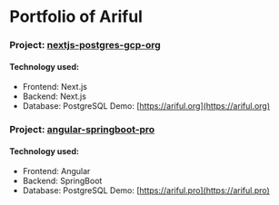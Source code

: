 # Portfolio of Ariful

### Project: [nextjs-postgres-gcp-org](https://github.com/arifariofficial/nextjs-postgres-gcp-org.git)

#### Technology used:

- Frontend: Next.js
- Backend: Next.js
- Database: PostgreSQL
  Demo: [https://ariful.org](https://ariful.org)

### Project: [angular-springboot-pro](https://github.com/arifariofficial/angular-springboot-pro.git)

#### Technology used:

- Frontend: Angular
- Backend: SpringBoot
- Database: PostgreSQL
  Demo: [https://ariful.pro](https://ariful.pro)
